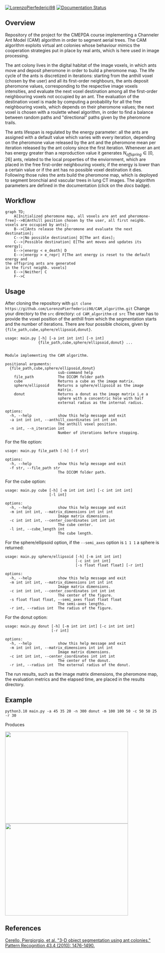 
[![LorenzoPierfederici98](https://circleci.com/gh/LorenzoPierfederici98/CAM_algorithm.svg?style=shield)](https://app.circleci.com/pipelines/github/LorenzoPierfederici98/CAM_algorithm)  [![Documentation Status](https://readthedocs.org/projects/cam-algorithm/badge/?version=latest)](https://cam-algorithm.readthedocs.io/en/latest/?badge=latest)

## Overview
Repository of the project for the CMEPDA course implementing a Channeler Ant Model (CAM) algorithm in order to segment aerial trees.
The CAM algorithm exploits virtual ant colonies whose behaviour mimics the cooperation strategies put in place by real ants, which is here used in image processing.

The ant colony lives in the digital habitat of the image voxels, in which ants move and deposit pheromone in order to build a pheromone map.
The life cycle of the ants is discretized in iterations: starting from the anthill voxel (chosen by the user) and all its first-order neighbours, the ants deposit pheromone values, corresponding to the respective image voxels intensities, and evaluate the next voxel destination among all the first-order neighbouring voxels not occupied by an ant.
The evaluation of the destination voxel is made by computing a probability for all the free neighbouring voxels, which depends on their pheromone values; the next voxel is chosen with a roulette wheel algorithm, in order to find a balance between random paths and "directional" paths given by the pheromone trails.

The ants lifespan is regulated by the energy parameter: all the ants are assigned with a default value which varies with every iteration, depending on the pheromone value released by the ant and the pheromone mean per iteration released by the ant colony since the first iteration. Whenever an ant has energy greater than a reproduction value it generates $N_{offspring}\in[0, 26]$ ants, related to the local properties of the enviornment, which are placed in the free first-order neighbouring voxels; if the energy is lower than a certain value or if the ant has no possible voxel destination it dies.
Following those rules the ants build the pheromone map, which is deployed to segment bronchial and vascular trees in lung CT images. The algorithm parameters are defined in the documentation (click on the *docs* badge).

## Workflow
```mermaid
graph TD;
    A[Initialized pheromone map, all voxels are ant and pheromone-free]-->B[Anthill position chosen by the user, all first neighb. voxels are occupied by ants];
    B-->C[Ants release the pheromone and evaluate the next destination];
    C-->|No possible destination| D[The ant dies];
    C-->|Possible destination| E[The ant moves and updates its energy];
    E-->|energy < e_death| D
    E-->|energy > e_repr| F[The ant energy is reset to the default energy and
the offspring ants are generated
in the first neighb. voxels]
    E-->|Neither| C
    F-->C
```
## Usage
After cloning the repository with
```git clone https://github.com/LorenzoPierfederici98/CAM_algorithm.git```
Change your directory to the ```src``` directory:
```cd CAM_algorithm``` ```cd src```
The user has to provide the voxel position of the anthill from which the segmentation starts and the number of iterations.
There are four possible choices, given by ```{file_path,cube,sphere/ellipsoid,donut}```.

```python3.10 main.py -h
usage: main.py [-h] [-a int int int] [-n int]
               {file_path,cube,sphere/ellipsoid,donut} ...


Module implementing the CAM algorithm.

positional arguments:
  {file_path,cube,sphere/ellipsoid,donut}
                        sub-command help
    file_path           The DICOM folder path
    cube                Returns a cube as the image matrix.
    sphere/ellipsoid    Returns a sphere/ellipsoid as the image
                        matrix.
    donut               Returns a donut as the image matrix i.e a
                        sphere with a concentric hole with half
                        external radius as the internal radius.

options:
  -h, --help            show this help message and exit
  -a int int int, --anthill_coordinates int int int
                        The anthill voxel position.
  -n int, --n_iteration int
                        Number of iterations before stopping.
```

For the file option:
```python3.10 main.py file_path -h
usage: main.py file_path [-h] [-f str]

options:
  -h, --help            show this help message and exit
  -f str, --file_path str
                        The DICOM folder path.
```

For the cube option:
```python3.10 main.py cube -h     
usage: main.py cube [-h] [-m int int int] [-c int int int]
                    [-l int]

options:
  -h, --help            show this help message and exit
  -m int int int, --matrix_dimensions int int int
                        Image matrix dimensions.
  -c int int int, --center_coordinates int int int
                        The cube center.
  -l int, --cube_length int
                        The cube length.
```

For the sphere/ellipsoid option, if the ```--semi_axes``` option is ```1 1 1``` a sphere is returned: 
```python3.10 main.py sphere/ellipsoid -h
usage: main.py sphere/ellipsoid [-h] [-m int int int]
                                [-c int int int]
                                [-s float float float] [-r int]    

options:
  -h, --help            show this help message and exit
  -m int int int, --matrix_dimensions int int int
                        Image matrix dimensions.
  -c int int int, --center_coordinates int int int
                        The center of the figure.
  -s float float float, --semi_axes float float float
                        The semi-axes lengths.
  -r int, --radius int  The radius of the figure.
```

For the donut option:
```python3.10 main.py donut -h                                                             
usage: main.py donut [-h] [-m int int int] [-c int int int]
                     [-r int]

options:
  -h, --help            show this help message and exit
  -m int int int, --matrix_dimensions int int int
                        Image matrix dimensions.
  -c int int int, --center_coordinates int int int
                        The center of the donut.
  -r int, --radius int  The external radius of the donut.
```

The run results, such as the image matrix dimensions, the pheromone map, the evaluation metrics and the elapsed time, are placed in the results directory.

## Example

```python3.10 main.py -a 45 35 20 -n 300 donut -m 100 100 50 -c 50 50 25 -r 30```

Produces

<img src="assets/CAM_results_donut.png" width="400" height="300">  <img src="assets/CAM_statistics_donut.png" width="400" height="300">

## References
[Cerello, Piergiorgio, et al. "3-D object segmentation using ant colonies." Pattern Recognition 43.4 (2010): 1476-1490.](https://www.sciencedirect.com/science/article/abs/pii/S003132030900380X?via%3Dihub)

